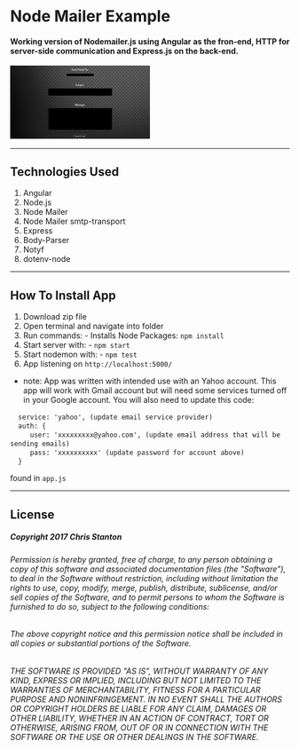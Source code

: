 # Node Mailer Example
#### Working version of Nodemailer.js using Angular as the fron-end, HTTP for server-side communication and Express.js on the back-end.

<img src="./server/public/images/screenshots/screenshot.png" width="50%">

---

## Technologies Used
  1. Angular
  2. Node.js
  3. Node Mailer
  4. Node Mailer smtp-transport
  5. Express
  6. Body-Parser
  7. Notyf
  8. dotenv-node

---

## How To Install App
  1. Download zip file
  2. Open terminal and navigate into folder
  3. Run commands:
    - Installs Node Packages: ``` npm install ```
  4. Start server with:
    - ``` npm start ```
  5. Start nodemon with:
    - ``` npm test ```
  6. App listening on ``http://localhost:5000/``

* note:
App was written with intended use with an Yahoo account.  This app will work with Gmail account but will need some services turned off in your Google account.  You will also need to update this code:

```
  service: 'yahoo', (update email service provider)
  auth: {
     user: 'xxxxxxxxx@yahoo.com', (update email address that will be sending emails)
     pass: 'xxxxxxxxxx' (update password for account above)
  }
```
found in ``` app.js ```

---

## License
##### Copyright 2017 Chris Stanton

###### Permission is hereby granted, free of charge, to any person obtaining a copy of this software and associated documentation files (the "Software"), to deal in the Software without restriction, including without limitation the rights to use, copy, modify, merge, publish, distribute, sublicense, and/or sell copies of the Software, and to permit persons to whom the Software is furnished to do so, subject to the following conditions:

###### The above copyright notice and this permission notice shall be included in all copies or substantial portions of the Software.

###### THE SOFTWARE IS PROVIDED "AS IS", WITHOUT WARRANTY OF ANY KIND, EXPRESS OR IMPLIED, INCLUDING BUT NOT LIMITED TO THE WARRANTIES OF MERCHANTABILITY, FITNESS FOR A PARTICULAR PURPOSE AND NONINFRINGEMENT. IN NO EVENT SHALL THE AUTHORS OR COPYRIGHT HOLDERS BE LIABLE FOR ANY CLAIM, DAMAGES OR OTHER LIABILITY, WHETHER IN AN ACTION OF CONTRACT, TORT OR OTHERWISE, ARISING FROM, OUT OF OR IN CONNECTION WITH THE SOFTWARE OR THE USE OR OTHER DEALINGS IN THE SOFTWARE.
